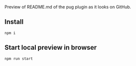 Preview of README.md of the pug plugin as it looks on GitHub.

## Install
```
npm i
```

## Start local preview in browser
```
npm run start
```